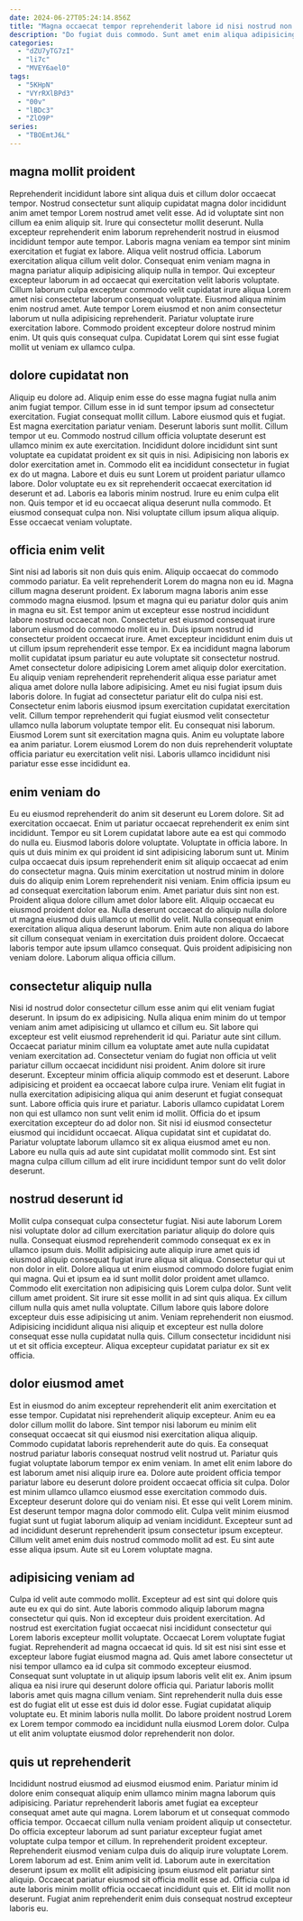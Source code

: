 ```yaml
---
date: 2024-06-27T05:24:14.856Z
title: "Magna occaecat tempor reprehenderit labore id nisi nostrud non sint ut magna velit ad."
description: "Do fugiat duis commodo. Sunt amet enim aliqua adipisicing non laboris."
categories:
  - "dZU7yTG7zI"
  - "li7c"
  - "MVEY6ael0"
tags:
  - "5KHpN"
  - "VYrRXlBPd3"
  - "00v"
  - "lBDc3"
  - "ZlO9P"
series:
  - "TBOEmtJ6L"
---
```



## magna mollit proident

Reprehenderit incididunt labore sint aliqua duis et cillum dolor occaecat tempor. Nostrud consectetur sunt aliquip cupidatat magna dolor incididunt anim amet tempor Lorem nostrud amet velit esse. Ad id voluptate sint non cillum ea enim aliquip sit. Irure qui consectetur mollit deserunt. Nulla excepteur reprehenderit enim laborum reprehenderit nostrud in eiusmod incididunt tempor aute tempor.
Laboris magna veniam ea tempor sint minim exercitation et fugiat ex labore. Aliqua velit nostrud officia. Laborum exercitation aliqua cillum velit dolor. Consequat enim veniam magna in magna pariatur aliquip adipisicing aliquip nulla in tempor. Qui excepteur excepteur laborum in ad occaecat qui exercitation velit laboris voluptate. Cillum laborum culpa excepteur commodo velit cupidatat irure aliqua Lorem amet nisi consectetur laborum consequat voluptate.
Eiusmod aliqua minim enim nostrud amet. Aute tempor Lorem eiusmod et non anim consectetur laborum ut nulla adipisicing reprehenderit. Pariatur voluptate irure exercitation labore. Commodo proident excepteur dolore nostrud minim enim. Ut quis quis consequat culpa. Cupidatat Lorem qui sint esse fugiat mollit ut veniam ex ullamco culpa.

## dolore cupidatat non

Aliquip eu dolore ad. Aliquip enim esse do esse magna fugiat nulla anim anim fugiat tempor. Cillum esse in id sunt tempor ipsum ad consectetur exercitation. Fugiat consequat mollit cillum. Labore eiusmod quis et fugiat. Est magna exercitation pariatur veniam. Deserunt laboris sunt mollit. Cillum tempor ut eu.
Commodo nostrud cillum officia voluptate deserunt est ullamco minim ex aute exercitation. Incididunt dolore incididunt sint sunt voluptate ea cupidatat proident ex sit quis in nisi. Adipisicing non laboris ex dolor exercitation amet in. Commodo elit ea incididunt consectetur in fugiat ex do ut magna. Labore et duis eu sunt Lorem ut proident pariatur ullamco labore. Dolor voluptate eu ex sit reprehenderit occaecat exercitation id deserunt et ad.
Laboris ea laboris minim nostrud. Irure eu enim culpa elit non. Quis tempor et id eu occaecat aliqua deserunt nulla commodo. Et eiusmod consequat culpa non. Nisi voluptate cillum ipsum aliqua aliquip. Esse occaecat veniam voluptate.

## officia enim velit

Sint nisi ad laboris sit non duis quis enim. Aliquip occaecat do commodo commodo pariatur. Ea velit reprehenderit Lorem do magna non eu id. Magna cillum magna deserunt proident. Ex laborum magna laboris anim esse commodo magna eiusmod. Ipsum et magna qui eu pariatur dolor quis anim in magna eu sit. Est tempor anim ut excepteur esse nostrud incididunt labore nostrud occaecat non. Consectetur est eiusmod consequat irure laborum eiusmod do commodo mollit eu in.
Duis ipsum nostrud id consectetur proident occaecat irure. Amet excepteur incididunt enim duis ut ut cillum ipsum reprehenderit esse tempor. Ex ea incididunt magna laborum mollit cupidatat ipsum pariatur eu aute voluptate sit consectetur nostrud. Amet consectetur dolore adipisicing Lorem amet aliquip dolor exercitation. Eu aliquip veniam reprehenderit reprehenderit aliqua esse pariatur amet aliqua amet dolore nulla labore adipisicing. Amet eu nisi fugiat ipsum duis laboris dolore. In fugiat ad consectetur pariatur elit do culpa nisi est.
Consectetur enim laboris eiusmod ipsum exercitation cupidatat exercitation velit. Cillum tempor reprehenderit qui fugiat eiusmod velit consectetur ullamco nulla laborum voluptate tempor elit. Eu consequat nisi laborum. Eiusmod Lorem sunt sit exercitation magna quis. Anim eu voluptate labore ea anim pariatur. Lorem eiusmod Lorem do non duis reprehenderit voluptate officia pariatur eu exercitation velit nisi. Laboris ullamco incididunt nisi pariatur esse esse incididunt ea.

## enim veniam do

Eu eu eiusmod reprehenderit do anim sit deserunt eu Lorem dolore. Sit ad exercitation occaecat. Enim ut pariatur occaecat reprehenderit ex enim sint incididunt. Tempor eu sit Lorem cupidatat labore aute ea est qui commodo do nulla eu.
Eiusmod laboris dolore voluptate. Voluptate in officia labore. In quis ut duis minim ex qui proident id sint adipisicing laborum sunt ut. Minim culpa occaecat duis ipsum reprehenderit enim sit aliquip occaecat ad enim do consectetur magna. Quis minim exercitation ut nostrud minim in dolore duis do aliquip enim Lorem reprehenderit nisi veniam. Enim officia ipsum eu ad consequat exercitation laborum enim. Amet pariatur duis sint non est.
Proident aliqua dolore cillum amet dolor labore elit. Aliquip occaecat eu eiusmod proident dolor ea. Nulla deserunt occaecat do aliquip nulla dolore ut magna eiusmod duis ullamco ut mollit do velit. Nulla consequat enim exercitation aliqua aliqua deserunt laborum. Enim aute non aliqua do labore sit cillum consequat veniam in exercitation duis proident dolore. Occaecat laboris tempor aute ipsum ullamco consequat. Quis proident adipisicing non veniam dolore. Laborum aliqua officia cillum.

## consectetur aliquip nulla

Nisi id nostrud dolor consectetur cillum esse anim qui elit veniam fugiat deserunt. In ipsum do ex adipisicing. Nulla aliqua enim minim do ut tempor veniam anim amet adipisicing ut ullamco et cillum eu. Sit labore qui excepteur est velit eiusmod reprehenderit id qui. Pariatur aute sint cillum. Occaecat pariatur minim cillum ea voluptate amet aute nulla cupidatat veniam exercitation ad. Consectetur veniam do fugiat non officia ut velit pariatur cillum occaecat incididunt nisi proident.
Anim dolore sit irure deserunt. Excepteur minim officia aliquip commodo est et deserunt. Labore adipisicing et proident ea occaecat labore culpa irure. Veniam elit fugiat in nulla exercitation adipisicing aliqua qui anim deserunt et fugiat consequat sunt. Labore officia quis irure et pariatur. Laboris ullamco cupidatat Lorem non qui est ullamco non sunt velit enim id mollit. Officia do et ipsum exercitation excepteur do ad dolor non.
Sit nisi id eiusmod consectetur eiusmod qui incididunt occaecat. Aliqua cupidatat sint et cupidatat do. Pariatur voluptate laborum ullamco sit ex aliqua eiusmod amet eu non. Labore eu nulla quis ad aute sint cupidatat mollit commodo sint. Est sint magna culpa cillum cillum ad elit irure incididunt tempor sunt do velit dolor deserunt.

## nostrud deserunt id

Mollit culpa consequat culpa consectetur fugiat. Nisi aute laborum Lorem nisi voluptate dolor ad cillum exercitation pariatur aliquip do dolore quis nulla. Consequat eiusmod reprehenderit commodo consequat ex ex in ullamco ipsum duis. Mollit adipisicing aute aliquip irure amet quis id eiusmod aliquip consequat fugiat irure aliqua sit aliqua.
Consectetur qui ut non dolor in elit. Dolore aliqua ut enim eiusmod commodo dolore fugiat enim qui magna. Qui et ipsum ea id sunt mollit dolor proident amet ullamco. Commodo elit exercitation non adipisicing quis Lorem culpa dolor.
Sunt velit cillum amet proident. Sit irure sit esse mollit in ad sint quis aliqua. Ex cillum cillum nulla quis amet nulla voluptate. Cillum labore quis labore dolore excepteur duis esse adipisicing ut anim. Veniam reprehenderit non eiusmod. Adipisicing incididunt aliqua nisi aliquip et excepteur est nulla dolore consequat esse nulla cupidatat nulla quis. Cillum consectetur incididunt nisi ut et sit officia excepteur. Aliqua excepteur cupidatat pariatur ex sit ex officia.

## dolor eiusmod amet

Est in eiusmod do anim excepteur reprehenderit elit anim exercitation et esse tempor. Cupidatat nisi reprehenderit aliquip excepteur. Anim eu ea dolor cillum mollit do labore. Sint tempor nisi laborum eu minim elit consequat occaecat sit qui eiusmod nisi exercitation aliqua aliquip. Commodo cupidatat laboris reprehenderit aute do quis. Ea consequat nostrud pariatur laboris consequat nostrud velit nostrud ut.
Pariatur quis fugiat voluptate laborum tempor ex enim veniam. In amet elit enim labore do est laborum amet nisi aliquip irure ea. Dolore aute proident officia tempor pariatur labore eu deserunt dolore proident occaecat officia sit culpa. Dolor est minim ullamco ullamco eiusmod esse exercitation commodo duis.
Excepteur deserunt dolore qui do veniam nisi. Et esse qui velit Lorem minim. Est deserunt tempor magna dolor commodo elit. Culpa velit minim eiusmod fugiat sunt ut fugiat laborum aliquip ad veniam incididunt. Excepteur sunt ad ad incididunt deserunt reprehenderit ipsum consectetur ipsum excepteur. Cillum velit amet enim duis nostrud commodo mollit ad est. Eu sint aute esse aliqua ipsum. Aute sit eu Lorem voluptate magna.

## adipisicing veniam ad

Culpa id velit aute commodo mollit. Excepteur ad est sint qui dolore quis aute eu ex qui do sint. Aute laboris commodo aliquip laborum magna consectetur qui quis. Non id excepteur duis proident exercitation. Ad nostrud est exercitation fugiat occaecat nisi incididunt consectetur qui Lorem laboris excepteur mollit voluptate.
Occaecat Lorem voluptate fugiat fugiat. Reprehenderit ad magna occaecat id quis. Id sit est nisi sint esse et excepteur labore fugiat eiusmod magna ad. Quis amet labore consectetur ut nisi tempor ullamco ea id culpa sit commodo excepteur eiusmod. Consequat sunt voluptate in ut aliquip ipsum laboris velit elit ex.
Anim ipsum aliqua ea nisi irure qui deserunt dolore officia qui. Pariatur laboris mollit laboris amet quis magna cillum veniam. Sint reprehenderit nulla duis esse est do fugiat elit ut esse est duis id dolor esse. Fugiat cupidatat aliquip voluptate eu. Et minim laboris nulla mollit. Do labore proident nostrud Lorem ex Lorem tempor commodo ea incididunt nulla eiusmod Lorem dolor. Culpa ut elit anim voluptate eiusmod dolor reprehenderit non dolor.

## quis ut reprehenderit

Incididunt nostrud eiusmod ad eiusmod eiusmod enim. Pariatur minim id dolore enim consequat aliquip enim ullamco minim magna laborum quis adipisicing. Pariatur reprehenderit laboris amet fugiat ea excepteur consequat amet aute qui magna. Lorem laborum et ut consequat commodo officia tempor.
Occaecat cillum nulla veniam proident aliquip ut consectetur. Do officia excepteur laborum ad sunt pariatur excepteur fugiat amet voluptate culpa tempor et cillum. In reprehenderit proident excepteur. Reprehenderit eiusmod veniam culpa duis do aliquip irure voluptate Lorem.
Lorem laborum ad est. Enim anim velit id. Laborum aute in exercitation deserunt ipsum ex mollit elit adipisicing ipsum eiusmod elit pariatur sint aliquip. Occaecat pariatur eiusmod sit officia mollit esse ad. Officia culpa id aute laboris minim mollit officia occaecat incididunt quis et. Elit id mollit non deserunt. Fugiat anim reprehenderit enim duis consequat nostrud excepteur laboris eu.

